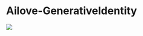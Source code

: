Ailove-GenerativeIdentity
=========================
<img src="./blob/master/Ailove.Lab.png?raw=true"/>
